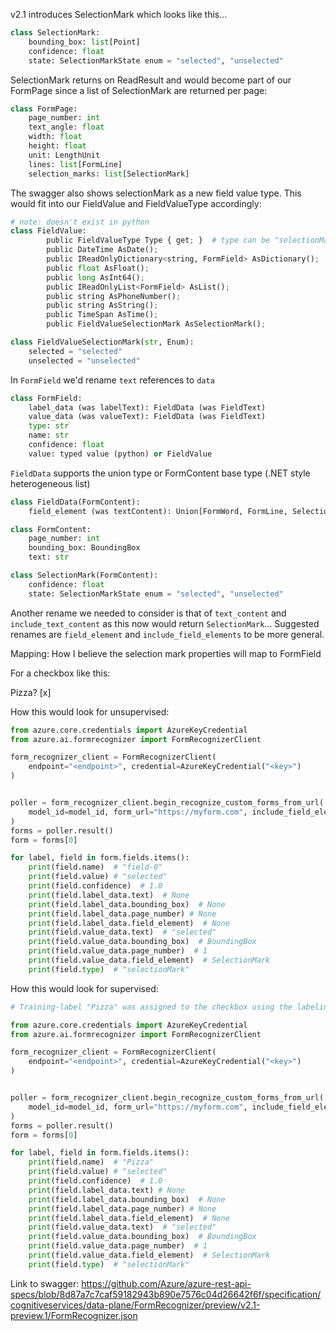 
v2.1 introduces SelectionMark which looks like this...

```python
class SelectionMark:
    bounding_box: list[Point]
    confidence: float
    state: SelectionMarkState enum = "selected", "unselected"
```

SelectionMark returns on ReadResult and would become part of our FormPage since a list of SelectionMark are
returned per page:

```python
class FormPage:
    page_number: int
    text_angle: float
    width: float
    height: float
    unit: LengthUnit
    lines: list[FormLine]
    selection_marks: list[SelectionMark]
```

The swagger also shows selectionMark as a new field value type. This would fit into our FieldValue and FieldValueType
accordingly:

```python
# note: doesn't exist in python
class FieldValue:
        public FieldValueType Type { get; }  # type can be "selectionMark"
        public DateTime AsDate();
        public IReadOnlyDictionary<string, FormField> AsDictionary();
        public float AsFloat();
        public long AsInt64();
        public IReadOnlyList<FormField> AsList();
        public string AsPhoneNumber();
        public string AsString();
        public TimeSpan AsTime();
        public FieldValueSelectionMark AsSelectionMark();

class FieldValueSelectionMark(str, Enum):
    selected = "selected"
    unselected = "unselected"
```

In `FormField` we'd rename `text` references to `data`

```python
class FormField:
    label_data (was labelText): FieldData (was FieldText)
    value_data (was valueText): FieldData (was FieldText)
    type: str
    name: str
    confidence: float
    value: typed value (python) or FieldValue
```

`FieldData` supports the union type or FormContent base type (.NET style heterogeneous list)

```python
class FieldData(FormContent):
    field_element (was textContent): Union[FormWord, FormLine, SelectionMark] or IReadOnlyList<FormContent>

class FormContent:
    page_number: int
    bounding_box: BoundingBox
    text: str

class SelectionMark(FormContent):
    confidence: float
    state: SelectionMarkState enum = "selected", "unselected"
```

Another rename we needed to consider is that of `text_content` and `include_text_content` as this now would return 
`SelectionMark`... Suggested renames are `field_element` and `include_field_elements` to be more general.

Mapping:
How I believe the selection mark properties will map to FormField

For a checkbox like this:

Pizza? [x]

How this would look for unsupervised:

```python
from azure.core.credentials import AzureKeyCredential
from azure.ai.formrecognizer import FormRecognizerClient

form_recognizer_client = FormRecognizerClient(
    endpoint="<endpoint>", credential=AzureKeyCredential("<key>")
)


poller = form_recognizer_client.begin_recognize_custom_forms_from_url(
    model_id=model_id, form_url="https://myform.com", include_field_elements=True
)
forms = poller.result()
form = forms[0]

for label, field in form.fields.items():
    print(field.name)  # "field-0"
    print(field.value) # "selected"
    print(field.confidence)  # 1.0
    print(field.label_data.text)  # None
    print(field.label_data.bounding_box)  # None
    print(field.label_data.page_number) # None
    print(field.label_data.field_element)  # None
    print(field.value_data.text)  # "selected"
    print(field.value_data.bounding_box)  # BoundingBox
    print(field.value_data.page_number)  # 1
    print(field.value_data.field_element)  # SelectionMark
    print(field.type)  # "selectionMark"
```

How this would look for supervised:

```python
# Training-label "Pizza" was assigned to the checkbox using the labeling tool

from azure.core.credentials import AzureKeyCredential
from azure.ai.formrecognizer import FormRecognizerClient

form_recognizer_client = FormRecognizerClient(
    endpoint="<endpoint>", credential=AzureKeyCredential("<key>")
)


poller = form_recognizer_client.begin_recognize_custom_forms_from_url(
    model_id=model_id, form_url="https://myform.com", include_field_elements=True
)
forms = poller.result()
form = forms[0]

for label, field in form.fields.items():
    print(field.name)  # "Pizza"
    print(field.value) # "selected"
    print(field.confidence)  # 1.0
    print(field.label_data.text) # None
    print(field.label_data.bounding_box)  # None
    print(field.label_data.page_number) # None
    print(field.label_data.field_element)  # None
    print(field.value_data.text)  # "selected"
    print(field.value_data.bounding_box)  # BoundingBox
    print(field.value_data.page_number)  # 1
    print(field.value_data.field_element)  # SelectionMark
    print(field.type)  # "selectionMark"
```


Link to swagger: https://github.com/Azure/azure-rest-api-specs/blob/8d87a7c7caf59182943b890e7576c04d26642f6f/specification/cognitiveservices/data-plane/FormRecognizer/preview/v2.1-preview.1/FormRecognizer.json